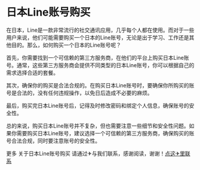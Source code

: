 # 日本Line账号购买

在日本，Line是一款非常流行的社交通讯应用，几乎每个人都在使用。而对于一些用户来说，他们可能需要购买一个日本的Line账号，无论是出于学习、工作还是其他目的。那么，如何购买一个日本的Line账号呢？

首先，你需要找到一个可信赖的第三方服务商，在他们的平台上购买日本Line账号。通常，这些第三方服务商会提供不同类型的日本Line账号，你可以根据自己的需求选择合适的套餐。

其次，确保你的购买是合法合规的。在购买日本Line账号时，要确保你所购买的账号是合法的，没有任何违规操作，以免日后造成不必要的麻烦。

最后，购买完日本Line账号后，记得及时修改密码和绑定个人信息，确保账号的安全性。

总的来说，购买日本Line账号并不复杂，但也需要注意一些细节和安全性问题。如果你需要购买日本Line账号，建议选择一个可信赖的第三方服务商，确保购买的账号合法合规，同时要注意账号的安全性。

更多 关于日本Line账号购买 请通过✈与我们联系，感谢阅读，谢谢！[点这✈里联系](https://sms.k02.cc)
